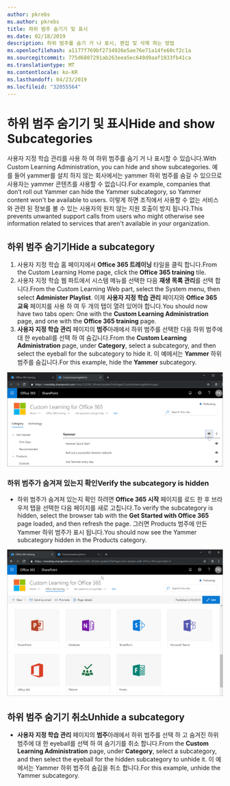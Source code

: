 ```yaml
---
author: pkrebs
ms.author: pkrebs
title: 하위 범주 숨기기 및 표시
ms.date: 02/18/2019
description: 하위 범주를 숨기 거 나 표시, 편집 및 삭제 하는 방법
ms.openlocfilehash: a1177f769bf2734926e5ae76e71a14fe60cf2c1a
ms.sourcegitcommit: 775d6807291ab263eea5ec649d9aaf1933fb41ca
ms.translationtype: MT
ms.contentlocale: ko-KR
ms.lasthandoff: 04/23/2019
ms.locfileid: "32055564"
---
```

# <a name="hide-and-show-subcategories"></a><span data-ttu-id="4b745-103">하위 범주 숨기기 및 표시</span><span class="sxs-lookup"><span data-stu-id="4b745-103">Hide and show Subcategories</span></span>

<span data-ttu-id="4b745-104">사용자 지정 학습 관리를 사용 하 여 하위 범주를 숨기 거 나 표시할 수 있습니다.</span><span class="sxs-lookup"><span data-stu-id="4b745-104">With Custom Learning Administration, you can hide and show subcategories.</span></span> <span data-ttu-id="4b745-105">예를 들어 yammer를 설치 하지 않는 회사에서는 yammer 하위 범주를 숨길 수 있으므로 사용자는 yammer 콘텐츠를 사용할 수 없습니다.</span><span class="sxs-lookup"><span data-stu-id="4b745-105">For example, companies that don’t roll out Yammer can hide the Yammer subcategory, so Yammer content won't be available to users.</span></span> <span data-ttu-id="4b745-106">이렇게 하면 조직에서 사용할 수 없는 서비스와 관련 된 정보를 볼 수 있는 사용자의 원치 않는 지원 호출이 방지 됩니다.</span><span class="sxs-lookup"><span data-stu-id="4b745-106">This prevents unwanted support calls from users who might otherwise see information related to services that aren't available in your organization.</span></span>

## <a name="hide-a-subcategory"></a><span data-ttu-id="4b745-107">하위 범주 숨기기</span><span class="sxs-lookup"><span data-stu-id="4b745-107">Hide a subcategory</span></span> 

1. <span data-ttu-id="4b745-108">사용자 지정 학습 홈 페이지에서 **Office 365 트레이닝** 타일을 클릭 합니다.</span><span class="sxs-lookup"><span data-stu-id="4b745-108">From the Custom Learning Home page, click the **Office 365 training** tile.</span></span>
2. <span data-ttu-id="4b745-109">사용자 지정 학습 웹 파트에서 시스템 메뉴를 선택한 다음 **재생 목록 관리**를 선택 합니다.</span><span class="sxs-lookup"><span data-stu-id="4b745-109">From the Custom Learning Web part, select the System menu, then select **Administer Playlist**.</span></span> <span data-ttu-id="4b745-110">이제 **사용자 지정 학습 관리** 페이지와 **Office 365 교육** 페이지를 사용 하 여 두 개의 탭이 열려 있어야 합니다.</span><span class="sxs-lookup"><span data-stu-id="4b745-110">You should now have two tabs open: One with the **Custom Learning Administration** page, and one with the **Office 365 training** page.</span></span> 
3. <span data-ttu-id="4b745-111">**사용자 지정 학습 관리** 페이지의 **범주**아래에서 하위 범주를 선택한 다음 하위 범주에 대 한 eyeball를 선택 하 여 숨깁니다.</span><span class="sxs-lookup"><span data-stu-id="4b745-111">From the **Custom Learning Administration** page, under **Category**, select a subcategory, and then select the eyeball for the subcategory to hide it.</span></span> <span data-ttu-id="4b745-112">이 예에서는 **Yammer** 하위 범주를 숨깁니다.</span><span class="sxs-lookup"><span data-stu-id="4b745-112">For this example, hide the **Yammer** subcategory.</span></span>  

![cg-hidesubcat-.png](media/cg-hidesubcat.png)

### <a name="verify-the-subcategory-is-hidden"></a><span data-ttu-id="4b745-114">하위 범주가 숨겨져 있는지 확인</span><span class="sxs-lookup"><span data-stu-id="4b745-114">Verify the subcategory is hidden</span></span>
- <span data-ttu-id="4b745-115">하위 범주가 숨겨져 있는지 확인 하려면 **Office 365 시작** 페이지를 로드 한 후 브라우저 탭을 선택한 다음 페이지를 새로 고칩니다.</span><span class="sxs-lookup"><span data-stu-id="4b745-115">To verify the subcategory is hidden, select the browser tab with the **Get Started with Office 365** page loaded, and then refresh the page.</span></span> <span data-ttu-id="4b745-116">그러면 Products 범주에 만든 Yammer 하위 범주가 표시 됩니다.</span><span class="sxs-lookup"><span data-stu-id="4b745-116">You should now see the Yammer subcategory hidden in the Products category.</span></span> 

![cg-hidesubcatrefresh-.png](media/cg-hidesubcatrefresh.png)

## <a name="unhide-a-subcategory"></a><span data-ttu-id="4b745-118">하위 범주 숨기기 취소</span><span class="sxs-lookup"><span data-stu-id="4b745-118">Unhide a subcategory</span></span> 

- <span data-ttu-id="4b745-119">**사용자 지정 학습 관리** 페이지의 **범주**아래에서 하위 범주를 선택 하 고 숨겨진 하위 범주에 대 한 eyeball를 선택 하 여 숨기기를 취소 합니다.</span><span class="sxs-lookup"><span data-stu-id="4b745-119">From the **Custom Learning Administration** page, under **Category**, select a subcategory, and then select the eyeball for the hidden subcategory to unhide it.</span></span> <span data-ttu-id="4b745-120">이 예에서는 Yammer 하위 범주의 숨김을 취소 합니다.</span><span class="sxs-lookup"><span data-stu-id="4b745-120">For this example, unhide the Yammer subcategory.</span></span>